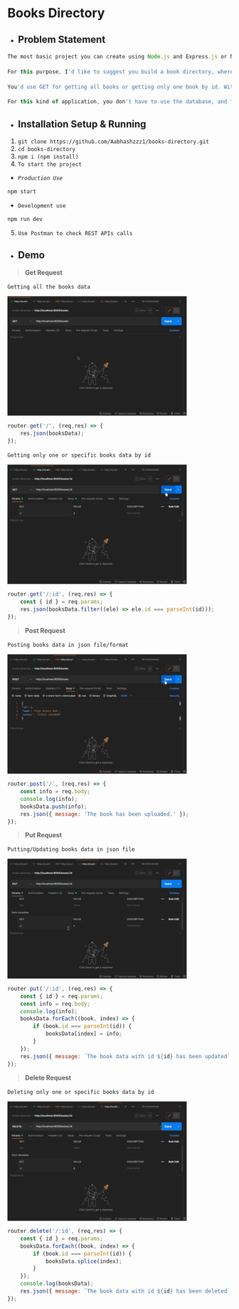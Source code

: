# Books Directory

* ## Problem Statement

```javascript
The most basic project you can create using Node.js and Express.js or Nest.js is a simple REST API.

For this purpose, I'd like to suggest you build a book directory, where you would need to create endpoints, using the four most basic methods: GET,POST, PUT and DELETE.

You'd use GET for getting all books or getting only one book by id. With the POST method, you can add a new book to the list. You'd need the PUT method for updating the existing book, and it's evident that with the DELETE method, you will remove the book from the list.

For this kind of application, you don't have to use the database, and for the first app, you can start with data collected as a JSON file.
```

* ## Installation Setup & Running

1. `git clone https://github.com/Aabhashzzz1/books-directory.git`
2. `cd books-directory`
3. `npm i (npm install)`
4. `To start the project` 
- _```Production Use```_
```javascript
npm start
```
- ```Development use```
```javascript
npm run dev
```
5. `Use Postman to check REST APIs calls`

* ## Demo

> **Get Request**

`Getting all the books data`

<img align="center" alt="Get All" width="80%" height="20%" src="./vid/getAll.gif" style="padding-right:10px;" />

```javascript
router.get('/', (req,res) => {
    res.json(booksData);
});
```

`Getting only one or specific books data by id`

<img align="center" alt="Get One" width="80%" height="20%" src="./vid/getOne.gif" style="padding-right:10px;" />

```javascript
router.get('/:id', (req,res) => {
    const { id } = req.params;
    res.json(booksData.filter((ele) => ele.id === parseInt(id)));
});
```

> **Post Request**

`Posting books data in json file/format`

<img align="center" alt="Get One" width="80%" height="20%" src="./vid/post.gif" style="padding-right:10px;" />

```javascript
router.post('/', (req,res) => {
    const info = req.body;
    console.log(info);
    booksData.push(info);
    res.json({ message: 'The book has been uploaded.' });
});
```

> **Put Request**

`Putting/Updating books data in json file`

<img align="center" alt="Get One" width="80%" height="20%" src="./vid/put.gif" style="padding-right:10px;" />

```javascript
router.put('/:id', (req,res) => {
    const { id } = req.params;
    const info = req.body;
    console.log(info);
    booksData.forEach((book, index) => {
        if (book.id === parseInt(id)) {
            booksData[index] = info;
        }
    });
    res.json({ message: `The book data with id ${id} has been updated` });
});
```

> **Delete Request**

`Deleting only one or specific books data by id`

<img align="center" alt="Get One" width="80%" height="20%" src="./vid/del.gif" style="padding-right:10px;" />

```javascript
router.delete('/:id', (req,res) => {
    const { id } = req.params;
    booksData.forEach((book, index) => {
        if (book.id === parseInt(id)) {
            booksData.splice(index);
        }
    });
    console.log(booksData);
    res.json({ message: `The book data with id ${id} has been deleted` });
});
```
